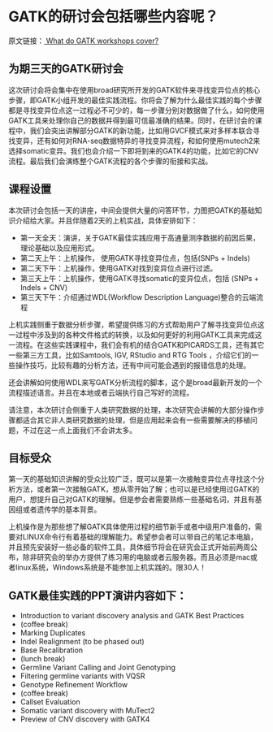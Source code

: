 # GATK的研讨会包括哪些内容呢？

原文链接：[ What do GATK workshops cover?](https://software.broadinstitute.org/gatk/documentation/article?id=9218)

## 为期三天的GATK研讨会

这次研讨会将会集中在使用broad研究所开发的GATK软件来寻找变异位点的核心步骤，即GATK小组开发的最佳实践流程。你将会了解为什么最佳实践的每个步骤都是寻找变异位点这一过程必不可少的，每一步骤分别对数据做了什么，如何使用GATK工具来处理你自己的数据并得到最可信最准确的结果。同时，在研讨会的课程中，我们会突出讲解部分GATK的新功能，比如用GVCF模式来对多样本联合寻找变异，还有如何对RNA-seq数据特异的寻找变异流程，和如何使用mutech2来选择somatic变异。我们也会介绍一下即将到来的GATK4的功能，比如它的CNV流程。最后我们会演练整个GATK流程的各个步骤的衔接和实战。

## 课程设置

本次研讨会包括一天的讲座，中间会提供大量的问答环节，力图把GATK的基础知识介绍给大家。并且伴随着2天的上机实战，具体安排如下：

- 第一天全天：演讲，关于GATK最佳实践应用于高通量测序数据的前因后果，理论基础以及应用形式。
- 第二天上午：上机操作， 使用GATK寻找变异位点，包括(SNPs + Indels)
- 第二天下午：上机操作，使用GATK对找到变异位点进行过滤。
- 第三天上午：上机操作，使用GATK寻找somatic的变异位点，包括 (SNPs + Indels + CNV)
- 第三天下午：介绍通过WDL(Workflow Description Language)整合的云端流程

上机实践侧重于数据分析步骤，希望提供练习的方式帮助用户了解寻找变异位点这一过程中涉及到的各种文件格式的转换，以及如何更好的利用GATK工具来完成这一流程。在这些实践课程中，我们会有机的结合GATK和PICARDS工具，还有其它一些第三方工具，比如Samtools, IGV, RStudio and RTG Tools ，介绍它们的一些操作技巧，比较有趣的分析方法，还有中间可能会遇到的报错信息的处理。

还会讲解如何使用WDL来写GATK分析流程的脚本，这个是broad最新开发的一个流程描述语言。并且在本地或者云端执行自己写好的流程。

请注意，本次研讨会侧重于人类研究数据的处理，本次研究会讲解的大部分操作步骤都适合其它非人类研究数据的处理，但是应用起来会有一些需要解决的移植问题，不过在这一点上面我们不会讲太多。

## 目标受众

第一天的基础知识讲解的受众比较广泛，既可以是第一次接触变异位点寻找这个分析方法，或者第一次接触GATK，想从零开始了解；也可以是已经使用过GATK的用户，想提升自己对GATK的理解。但是参会者需要熟练一些基础名词，并且有基因组或者遗传学的基本背景。

上机操作是为那些想了解GATK具体使用过程的细节新手或者中级用户准备的，需要对LINUX命令行有着基础的理解能力。希望参会者可以带自己的笔记本电脑，并且预先安装好一些必备的软件工具，具体细节将会在研究会正式开始前两周公布，除非研究会的举办方提供了练习用的电脑或者云服务器。而且必须是mac或者linux系统，Windows系统是不能参加上机实践的。限30人！

## GATK最佳实践的PPT演讲内容如下：

- Introduction to variant discovery analysis and GATK Best Practices
- (coffee break)
- Marking Duplicates
- Indel Realignment (to be phased out)
- Base Recalibration
- (lunch break)
- Germline Variant Calling and Joint Genotyping
- Filtering germline variants with VQSR
- Genotype Refinement Workflow
- (coffee break)
- Callset Evaluation
- Somatic variant discovery with MuTect2
- Preview of CNV discovery with GATK4